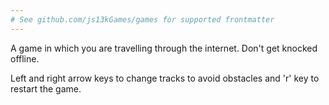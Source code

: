 ```yaml
---
# See github.com/js13kGames/games for supported frontmatter
---
```

A game in which you are travelling through the internet. Don't get knocked offline.

Left and right arrow keys to change tracks to avoid obstacles and 'r' key to restart the game.